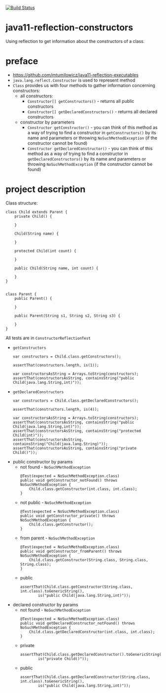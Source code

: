 [![Build Status](https://travis-ci.com/mtumilowicz/java11-reflection-constructors.svg?branch=master)](https://travis-ci.com/mtumilowicz/java11-reflection-constructors)

# java11-reflection-constructors
Using reflection to get information about the constructors of a class.

# preface
* https://github.com/mtumilowicz/java11-reflection-executables
* `java.lang.reflect.Constructor` is used to represent method
* `Class` provides us with four methods to gather information
concerning constructors:
    * all constructors:
        * `Constructor[] getConstructors()` - 
        returns all public constructors
        * `Constructor[] getDeclaredConstructors()` - 
        returns all declared constructors
    * constructor by parameters
        * `Constructor getConstructor()` - 
            you can think of this method as a way of trying to 
            find a constructor in `getConstructors()` by its name and parameters 
            or throwing `NoSuchMethodException` (if the constructor 
            cannot be found)
        * `Constructor getDeclaredConstructor()` - 
            you can think of this method as a way of trying to 
            find a constructor in `getDeclaredConstructors()` by its name and parameters 
            or throwing `NoSuchMethodException` (if the constructor 
            cannot be found)
            
# project description
Class structure:
```
class Child extends Parent {
    private Child() {

    }

    Child(String name) {

    }

    protected Child(int count) {

    }

    public Child(String name, int count) {

    }
}


class Parent {
    public Parent() {

    }
    
    public Parent(String s1, String s2, String s3) {
        
    }
}
```

All tests are in `ConstructorReflectionTest`
* `getConstructors`
    ```
    var constructors = Child.class.getConstructors();
    
    assertThat(constructors.length, is(1));
    
    var constructorsAsString = Arrays.toString(constructors);
    assertThat(constructorsAsString, containsString("public Child(java.lang.String,int)"));
    ```
* `getDeclaredConstructors`
    ```
    var constructors = Child.class.getDeclaredConstructors();
    
    assertThat(constructors.length, is(4));
    
    var constructorsAsString = Arrays.toString(constructors);
    assertThat(constructorsAsString, containsString("public Child(java.lang.String,int)"));
    assertThat(constructorsAsString, containsString("protected Child(int)"));
    assertThat(constructorsAsString, containsString("Child(java.lang.String)"));
    assertThat(constructorsAsString, containsString("private Child()"));
    ```
* public constructor by params
    * not found - `NoSuchMethodException`
        ```
        @Test(expected = NoSuchMethodException.class)
        public void getConstructor_notFound() throws NoSuchMethodException {
            Child.class.getConstructor(int.class, int.class);
        }
        ```
    * not public - `NoSuchMethodException`
        ```
        @Test(expected = NoSuchMethodException.class)
        public void getConstructor_private() throws NoSuchMethodException {
            Child.class.getConstructor();
        }
        ```
    * from parent - `NoSuchMethodException`
        ```
        @Test(expected = NoSuchMethodException.class)
        public void getConstructor_fromParent() throws NoSuchMethodException {
            Child.class.getConstructor(String.class, String.class, String.class);
        }
        ```
    * public
        ```
        assertThat(Child.class.getConstructor(String.class, int.class).toGenericString(),
                is("public Child(java.lang.String,int)"));
        ```
* declared constructor by params
    * not found - `NoSuchMethodException`
        ```
        @Test(expected = NoSuchMethodException.class)
        public void getDeclaredConstructor_notFound() throws NoSuchMethodException {
            Child.class.getDeclaredConstructor(int.class, int.class);
        }
        ```
    * private
        ```
        assertThat(Child.class.getDeclaredConstructor().toGenericString(),
                is("private Child()"));
        ```
    * public
        ```
        assertThat(Child.class.getDeclaredConstructor(String.class, int.class).toGenericString(),
                is("public Child(java.lang.String,int)"));
        ```